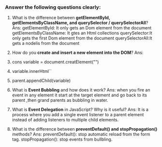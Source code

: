 


### Answer the following questions clearly:

1. What is the difference between **getElementById, getElementsByClassName, and querySelector / querySelectorAll**?
Ans:
getElementById: It only gets an Dom element from the document 
getElementsByClassName: It gtes an Html collections
querySelector:It only gets the first Dom element from the document 
querySelectorAll:It gets a nodelis from the document 

2. How do you **create and insert a new element into the DOM**?
Ans:
  1. cons variable = document.creatElement("")
  2. variable.innerHtml``
  3. parent.appendChild(variable)
3. What is **Event Bubbling** and how does it work?
Ans: when you fire an event in any element it start at the target element and go back to its parent ,then grand parents as bubbling in water.
      
4. What is **Event Delegation** in JavaScript? Why is it useful?
Ans:
It is a process where you add a single event listener to a parent element instead of adding listeners to multiple child elements.
5. What is the difference between **preventDefault() and stopPropagation()** methods?
Ans:
preventDefault(): stop automatic reload from the form tag.
stopPropagation(): stop events from bullbling.





